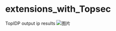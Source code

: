 # extensions_with_Topsec
TopIDP output ip results
![图片](https://user-images.githubusercontent.com/69577632/168035447-477016e2-eee5-42b2-8895-dbd4734c2e67.png)
